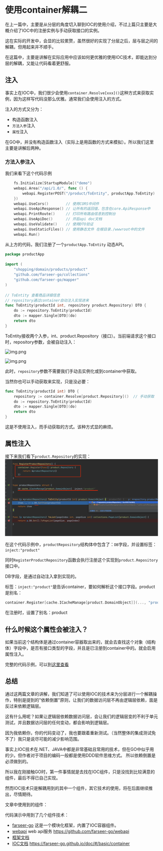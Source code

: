 # 使用container解耦二
在上一篇中，主要是从分层的角度切入聊到IOC的使用介绍，不过上篇只主要是大概介绍了IOC中的注册实例与手动获取接口的实例。

这在实际的开发中，会显的比较累赘，虽然很好的实现了分层之后，层与层之间的解耦，但用起来并不顺手。

在这篇中，主要是讲解在实际应用中应该如何更优雅的使用IOC技术，即能达到分层的解耦，又能让代码看着更舒服。

## 注入
事实上在IOC中，我们很少会使用`container.Resolve[xxx]()`这种方式来获取实例，因为这样写代码没那么优雅。通常我们会使用注入的方式。

注入的方式又分为：
- 构造函数注入
- `方法入参`注入
- `属性`注入

在GO中，并没有构造函数注入（实际上是用函数的方式来模拟）。所以我们这里主要是讲解后两种。

### 方法入参注入
我们来看下这个代码示例

```go
    fs.Initialize[StartupModule]("demo")
    webapi.Area("/api/1.0/", func () {
        webapi.RegisterPOST("/product/ToEntity", productApp.ToEntity)
    })
    webapi.UseCors()        // 使用CORS中间件
    webapi.UseApiResponse() // 让所有的返回值，包含在core.ApiResponse中
    webapi.PrintRoute()     // 打印所有路由信息到控制台
    webapi.UseApiDoc()      // 开启api doc文档
    webapi.UseValidate()    // 使用DTO验证
    webapi.UseStaticFiles() // 使用静态文件 在根目录./wwwroot中的文件
    webapi.Run()
```

从上方的代码，我们注册了一个`productApp.ToEntity` 动态API。

```go
package productApp

import (
	"shopping/domain/products/product"
	"github.com/farseer-go/collections"
	"github.com/farseer-go/mapper"
)

// ToEntity 查看商品详细信息
// repository通过container自动注入实现进来
func ToEntity(productId int, repository product.Repository) DTO {
	do := repository.ToEntity(productId)
	dto := mapper.Single[DTO](do)
	return dto
}
```

ToEntity接收两个入参，int、product.Repository（接口）。当前端请求这个接口时，repository参数，会被自动注入：

![img.png](/images/img_4.png)

![img.png](/images/img_5.png)

此时，`repository`参数不需要我们手动去实例化或到container中获取。

当然你也可以手动获取来实现，只是没必要：
```go
func ToEntity(productId int) DTO {
    repository := container.Resolve[product.Repository]()  // 手动获取
	do := repository.ToEntity(productId)
	dto := mapper.Single[DTO](do)
	return dto
}
```
这是不使用注入，而手动获取的方式。该种方式显的麻烦。

## 属性注入
接下来我们看下`product.Repository`的实现：
![img.png](images/img_6.png)

在这个代码示例中，`productRepository`结构体中包含了：`DB`字段，并设置标签：`inject:"product"`

同时`RegisterProductRepository`函数会执行注册这个实现到`product.Repository`接口中。

DB字段，是通过自动注入拿到实现的。

标签：`inject:"product"`是告诉container，要如何解析这个接口字段。product是别名：

```go
container.Register[cache.ICacheManage[product.DomainObject]](..., "product")
```

在注册时，设置了别名：product

## 什么时候这个属性会被注入？

如果当前这个结构体是通过container容器取出来的，就会去查找这个对象（结构体）字段中，是否有接口类型的字段，并且是已注册到container中的。就会启用属性注入。

完整的代码示例，可以到[这里查看](https://github.com/farseer-go/demo/blob/main/shopping/main.go)

## 总结
通过这两篇文章的讲解，我们知道了可以使用IOC的技术来为分层进行一个解耦操作，特别是提到的"依赖倒置"原则，让我们的数据访问层不再由逻辑层依赖，面是反过来依赖逻辑层。

这有什么用呢？如果让逻辑层依赖数据访问层，会让我们的逻辑层变的不利于单元测试，并且数据访问层的任何变动，都会影响到逻辑层。

因为我依赖你，你的代码变动了，我也要跟着重新测试。（当然整体的集成测试免不了）我只是说尽可能的减少影响范围。

事实上IOC技术在.NET、JAVA中都是非常基础且常用的技术，但在GO中似乎用的少。但作者对于项目的编码一般都是使用DDD软件思维方式。 所以依赖倒置是必须做到的。

所以我在刚接触GO时，第一件事情就是去找在IOC组件，只是没找到比较满意的组件，最后不得已自己实现。

然而IOC技术只是解耦用到的其中一个组件，其它技术的使用，将在后面继续推出，尽情期待。

文章中使用到的组件：

代码演示中用到了几个组件技术：
- [farseer-go](https://github.com/farseer-go/fs) 这是一个模块化框架，内置了IOC容器组件。
- [webapi](https://github.com/farseer-go/webapi) web api服务 https://github.com/farseer-go/webapi
- [框架文档](https://farseer-go.github.io/doc/)
- [IOC文档](https://farseer-go.github.io/doc/#/basic/container) https://farseer-go.github.io/doc/#/basic/container